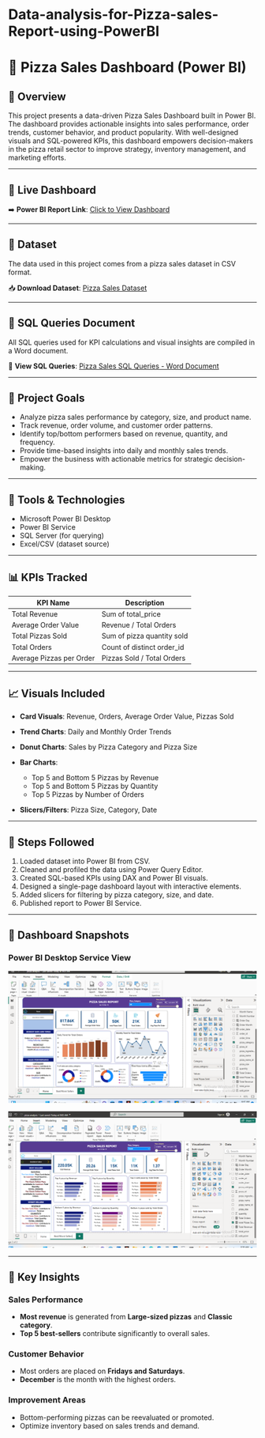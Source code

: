 # Data-analysis-for-Pizza-sales-Report-using-PowerBI

# 🍕 Pizza Sales Dashboard (Power BI)

## 📍 Overview

This project presents a data-driven Pizza Sales Dashboard built in Power BI. The dashboard provides actionable insights into sales performance, order trends, customer behavior, and product popularity. With well-designed visuals and SQL-powered KPIs, this dashboard empowers decision-makers in the pizza retail sector to improve strategy, inventory management, and marketing efforts.

---

## 🔗 Live Dashboard

➡️ **Power BI Report Link**: [Click to View Dashboard](https://github.com/Anne-Benita/Data-analysis-for-Pizza-sales-Report-using-PowerBI/blob/main/pizza%20analysis.pbix)

---

## 📂 Dataset

The data used in this project comes from a pizza sales dataset in CSV format.

📥 **Download Dataset**: [Pizza Sales Dataset](https://github.com/Anne-Benita/Data-analysis-for-Pizza-sales-Report-using-PowerBI/blob/main/pizza_sales_excel_file.xlsxINSERT_DATASET_LINK_HERE)

---

## 📄 SQL Queries Document

All SQL queries used for KPI calculations and visual insights are compiled in a Word document.

📄 **View SQL Queries**: [Pizza Sales SQL Queries - Word Document](https://github.com/Anne-Benita/Data-analysis-for-Pizza-sales-Report-using-PowerBI/blob/main/my%20sql%20queries.rtf)

---

## 🧭 Project Goals

- Analyze pizza sales performance by category, size, and product name.
- Track revenue, order volume, and customer order patterns.
- Identify top/bottom performers based on revenue, quantity, and frequency.
- Provide time-based insights into daily and monthly sales trends.
- Empower the business with actionable metrics for strategic decision-making.

---

## 🧰 Tools & Technologies

- Microsoft Power BI Desktop
- Power BI Service
- SQL Server (for querying)
- Excel/CSV (dataset source)

---

## 📊 KPIs Tracked

| KPI Name                     | Description                                        |
|-----------------------------|----------------------------------------------------|
| Total Revenue               | Sum of total_price                                |
| Average Order Value         | Revenue / Total Orders                            |
| Total Pizzas Sold           | Sum of pizza quantity sold                        |
| Total Orders                | Count of distinct order_id                        |
| Average Pizzas per Order    | Pizzas Sold / Total Orders                        |

---

## 📈 Visuals Included

- **Card Visuals**: Revenue, Orders, Average Order Value, Pizzas Sold
- **Trend Charts**: Daily and Monthly Order Trends
- **Donut Charts**: Sales by Pizza Category and Pizza Size
- **Bar Charts**: 
  - Top 5 and Bottom 5 Pizzas by Revenue
  - Top 5 and Bottom 5 Pizzas by Quantity
  - Top 5 Pizzas by Number of Orders

- **Slicers/Filters**: Pizza Size, Category, Date

---

## 🔎 Steps Followed

1. Loaded dataset into Power BI from CSV.
2. Cleaned and profiled the data using Power Query Editor.
3. Created SQL-based KPIs using DAX and Power BI visuals.
4. Designed a single-page dashboard layout with interactive elements.
5. Added slicers for filtering by pizza category, size, and date.
6. Published report to Power BI Service.

---

## 📸 Dashboard Snapshots

### Power BI Desktop Service View

![Pizza report](https://github.com/Anne-Benita/Data-analysis-for-Pizza-sales-Report-using-PowerBI/blob/main/pizza%20sales%20reportpowerbi.png)

![bset and worst sales](https://github.com/Anne-Benita/Data-analysis-for-Pizza-sales-Report-using-PowerBI/blob/main/BEST%26WORST%20sellers%20for%20the%20pizza%20sales%20report.png)



---

## 🧠 Key Insights

### Sales Performance
- **Most revenue** is generated from **Large-sized pizzas** and **Classic category**.
- **Top 5 best-sellers** contribute significantly to overall sales.

### Customer Behavior
- Most orders are placed on **Fridays and Saturdays**.
- **December** is the month with the highest orders.

### Improvement Areas
- Bottom-performing pizzas can be reevaluated or promoted.
- Optimize inventory based on sales trends and demand.
